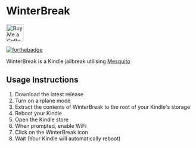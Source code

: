 # WinterBreak
<a href='https://ko-fi.com/hackerdude' target='_blank'><img height='35' style='border:0px;height:46px;' src='https://az743702.vo.msecnd.net/cdn/kofi3.png?v=0' border='0' alt='Buy Me a Coffee at ko-fi.com' />

[![forthebadge](https://forthebadge.com/images/badges/made-with-javascript.svg)](https://forthebadge.com)

WinterBreak is a Kindle jailbreak utilising [Mesquito](https://kindlemodding.github.io/Mesquito/)


## Usage Instructions
1. Download the latest release
2. Turn on airplane mode
3. Extract the contents of WinterBreak to the root of your Kindle's storage
4. Reboot your Kindle
5. Open the Kindle store
6. When prompted, enable WiFi
7. Click on the WinterBreak icon
8. Wait (Your Kindle will automatically reboot)